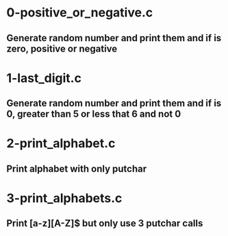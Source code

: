 # 0-positive_or_negative.c
## Generate random number and print them and if is zero, positive or negative

# 1-last_digit.c
## Generate random number and print them and if is 0, greater than 5 or less that 6 and not 0

# 2-print_alphabet.c
## Print alphabet with only putchar

# 3-print_alphabets.c
## Print [a-z][A-Z]$ but only use 3 putchar calls
